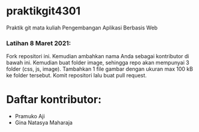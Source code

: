# praktikgit4301
Praktik git mata kuliah Pengembangan Aplikasi Berbasis Web

### Latihan 8 Maret 2021:
Fork repositori ini. Kemudian ambahkan nama Anda sebagai kontributor di bawah ini. Kemudian buat folder image, sehingga repo akan 
mempunyai 3 folder (css, js, image). Tambahkan 1 file gambar dengan ukuran max 100 kB ke folder tersebut. Komit repositori lalu buat pull request.

# Daftar kontributor:
- Pramuko Aji
- Gina Natasya Maharaja
